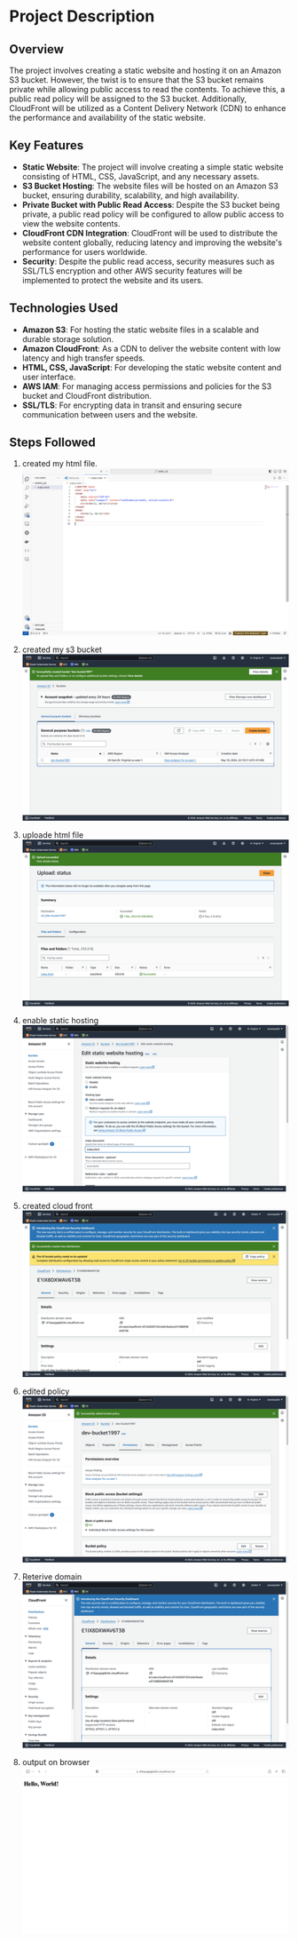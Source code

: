 # Project Description

## Overview

The project involves creating a static website and hosting it on an Amazon S3 bucket. However, the twist is to ensure that the S3 bucket remains private while allowing public access to read the contents. To achieve this, a public read policy will be assigned to the S3 bucket. Additionally, CloudFront will be utilized as a Content Delivery Network (CDN) to enhance the performance and availability of the static website.

## Key Features

- **Static Website**: The project will involve creating a simple static website consisting of HTML, CSS, JavaScript, and any necessary assets.
- **S3 Bucket Hosting**: The website files will be hosted on an Amazon S3 bucket, ensuring durability, scalability, and high availability.
- **Private Bucket with Public Read Access**: Despite the S3 bucket being private, a public read policy will be configured to allow public access to view the website contents.
- **CloudFront CDN Integration**: CloudFront will be used to distribute the website content globally, reducing latency and improving the website's performance for users worldwide.
- **Security**: Despite the public read access, security measures such as SSL/TLS encryption and other AWS security features will be implemented to protect the website and its users.

## Technologies Used

- **Amazon S3**: For hosting the static website files in a scalable and durable storage solution.
- **Amazon CloudFront**: As a CDN to deliver the website content with low latency and high transfer speeds.
- **HTML, CSS, JavaScript**: For developing the static website content and user interface.
- **AWS IAM**: For managing access permissions and policies for the S3 bucket and CloudFront distribution.
- **SSL/TLS**: For encrypting data in transit and ensuring secure communication between users and the website.

## Steps Followed
1. created my html file.
![Html webpage](media/index_html.png)

2. created my s3 bucket
![s3 bucket](media/succ_created_s3.png)

3. uploade html file
![Html upload](media/upload_suucc.png)

4. enable static hosting
![Static hosting](media/static_hosting.png)

5. created cloud front
![cloud front](media/created_cloudfront.png)

6. edited policy
![policy](media/edited_policy.png)

7. Reterive domain
![Domain](media/domain.png)

8. output on browser
![output](media/output.png)